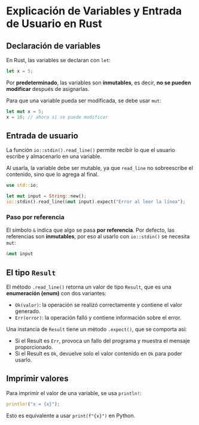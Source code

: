 # Explicación de Variables y Entrada de Usuario en Rust

## Declaración de variables

En Rust, las variables se declaran con ``let``:

```rust
let x = 5;
```

Por **predeterminado**, las variables son **inmutables**, es decir, **no se pueden modificar** después de asignarlas.

Para que una variable pueda ser modificada, se debe usar ``mut``:

```rust
let mut x = 5;
x = 10; // ahora sí se puede modificar
```

## Entrada de usuario

La función ``io::stdin().read_line()`` permite recibir lo que el usuario escribe y almacenarlo en una variable.

Al usarla, la variable debe ser mutable, ya que ``read_line`` no sobreescribe el contenido, sino que lo agrega al final.

```rust
use std::io;

let mut input = String::new();
io::stdin().read_line(&mut input).expect("Error al leer la línea");
```
### Paso por referencia

El símbolo ``&`` indica que algo se pasa **por referencia**.
Por defecto, las referencias son **inmutables**, por eso al usarlo con ``io::stdin()`` se necesita ``mut``:

```rust
&mut input
```

## El tipo ``Result``

El método ``.read_line()`` retorna un valor de tipo ``Result``, que es una **enumeración (enum)** con dos variantes:

- ``Ok(valor)``: la operación se realizó correctamente y contiene el valor generado.
- ``Err(error)``: la operación falló y contiene información sobre el error.

Una instancia de ``Result`` tiene un método ``.expect()``, que se comporta así:

- Si el Result es ``Err``, provoca un fallo del programa y muestra el mensaje proporcionado.
- Si el Result es ``Ok``, devuelve solo el valor contenido en ``Ok`` para poder usarlo.

## Imprimir valores

Para imprimir el valor de una variable, se usa ``println!``:

```rust
println!("x = {x}");
```

Esto es equivalente a usar ``print(f"{x}")`` en Python.
